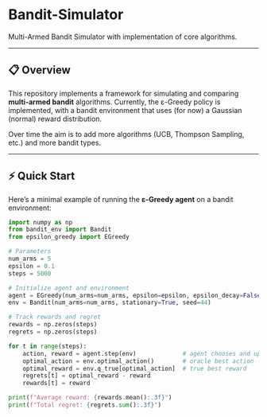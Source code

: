 # Bandit-Simulator

Multi-Armed Bandit Simulator with implementation of core algorithms.

---

## 📋 Overview

This repository implements a framework for simulating and comparing **multi-armed bandit** algorithms. Currently, the ε-Greedy policy is implemented, with a bandit environment that uses (for now) a Gaussian (normal) reward distribution.  

Over time the aim is to add more algorithms (UCB, Thompson Sampling, etc.) and more bandit types.

---
## ⚡ Quick Start

Here’s a minimal example of running the **ε-Greedy agent** on a bandit environment:

```python
import numpy as np
from bandit_env import Bandit
from epsilon_greedy import EGreedy

# Parameters
num_arms = 5
epsilon = 0.1
steps = 5000

# Initialize agent and environment
agent = EGreedy(num_arms=num_arms, epsilon=epsilon, epsilon_decay=False)
env = Bandit(num_arms=num_arms, stationary=True, seed=44)

# Track rewards and regret
rewards = np.zeros(steps)
regrets = np.zeros(steps)

for t in range(steps):
    action, reward = agent.step(env)             # agent chooses and updates
    optimal_action = env.optimal_action()        # oracle best action
    optimal_reward = env.q_true[optimal_action]  # true best reward
    regrets[t] = optimal_reward - reward
    rewards[t] = reward

print(f"Average reward: {rewards.mean():.3f}")
print(f"Total regret: {regrets.sum():.3f}")

